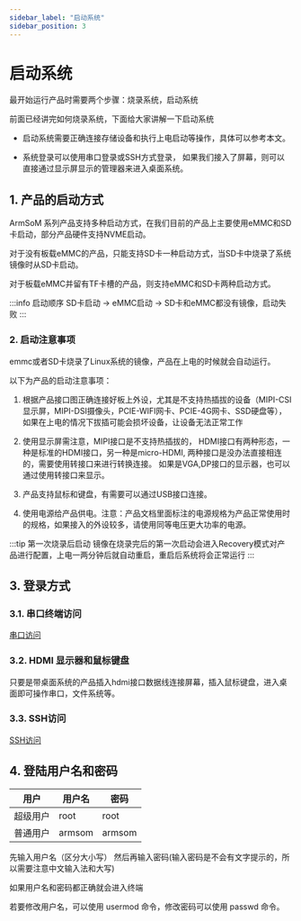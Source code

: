 ```yaml
---
sidebar_label: "启动系统"
sidebar_position: 3
---
```


# 启动系统

最开始运行产品时需要两个步骤：烧录系统，启动系统

前面已经讲完如何烧录系统，下面给大家讲解一下启动系统

* 启动系统需要正确连接存储设备和执行上电启动等操作，具体可以参考本文。

* 系统登录可以使用串口登录或SSH方式登录， 如果我们接入了屏幕，则可以直接通过显示屏显示的管理器来进入桌面系统。

## 1. 产品的启动方式

ArmSoM 系列产品支持多种启动方式，在我们目前的产品上主要使用eMMC和SD卡启动，部分产品硬件支持NVME启动。

对于没有板载eMMC的产品，只能支持SD卡一种启动方式，当SD卡中烧录了系统镜像时从SD卡启动。

对于板载eMMC并留有TF卡槽的产品，则支持eMMC和SD卡两种启动方式。

:::info 启动顺序
SD卡启动 -> eMMC启动 -> SD卡和eMMC都没有镜像，启动失败
:::

### 2. 启动注意事项

emmc或者SD卡烧录了Linux系统的镜像，产品在上电的时候就会自动运行。

以下为产品的启动注意事项：

1. 根据产品接口图正确连接好板上外设，尤其是不支持热插拔的设备（MIPI-CSI显示屏，MIPI-DSI摄像头，PCIE-WIFI网卡、PCIE-4G网卡、SSD硬盘等）， 如果在上电的情况下拔插可能会损坏设备，让设备无法正常工作

2. 使用显示屏需注意，MIPI接口是不支持热插拔的， HDMI接口有两种形态，一种是标准的HDMI接口，另一种是micro-HDMI, 两种接口是没办法直接相连的，需要使用转接口来进行转换连接。 如果是VGA,DP接口的显示器，也可以通过使用转接口来显示。

3. 产品支持鼠标和键盘，有需要可以通过USB接口连接。

4. 使用电源给产品供电。注意：产品文档里面标注的电源规格为产品正常使用时的规格，如果接入的外设较多，请使用同等电压更大功率的电源。

:::tip 第一次烧录后启动
镜像在烧录完后的第一次启动会进入Recovery模式对产品进行配置，上电一两分钟后就自动重启，重启后系统将会正常运行
:::

## 3. 登录方式

### 3.1. 串口终端访问

[串口访问](./serial)

### 3.2. HDMI 显示器和鼠标键盘

只要是带桌面系统的产品插入hdmi接口数据线连接屏幕，插入鼠标键盘，进入桌面即可操作串口，文件系统等。

### 3.3. SSH访问

[SSH访问](./ssh)


## 4. 登陆用户名和密码

| 用户     | 用户名     | 密码     |
| -------- | -------- | -------- |
| 超级用户 | root | root |
| 普通用户 | armsom | armsom |

先输入用户名（区分大小写） 然后再输入密码(输入密码是不会有文字提示的，所以需要注意中文输入法和大写)

如果用户名和密码都正确就会进入终端

若要修改用户名，可以使用 usermod 命令，修改密码可以使用 passwd 命令。
